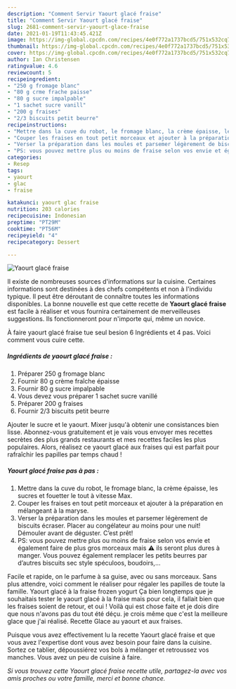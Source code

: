 ```yaml
---
description: "Comment Servir Yaourt glacé fraise"
title: "Comment Servir Yaourt glacé fraise"
slug: 2681-comment-servir-yaourt-glace-fraise
date: 2021-01-19T11:43:45.421Z
image: https://img-global.cpcdn.com/recipes/4e0f772a1737bcd5/751x532cq70/yaourt-glace-fraise-photo-principale-de-la-recette.jpg
thumbnail: https://img-global.cpcdn.com/recipes/4e0f772a1737bcd5/751x532cq70/yaourt-glace-fraise-photo-principale-de-la-recette.jpg
cover: https://img-global.cpcdn.com/recipes/4e0f772a1737bcd5/751x532cq70/yaourt-glace-fraise-photo-principale-de-la-recette.jpg
author: Ian Christensen
ratingvalue: 4.6
reviewcount: 5
recipeingredient:
- "250 g fromage blanc"
- "80 g crme frache paisse"
- "80 g sucre impalpable"
- "1 sachet sucre vanill"
- "200 g fraises"
- "2/3 biscuits petit beurre"
recipeinstructions:
- "Mettre dans la cuve du robot, le fromage blanc, la crème épaisse, les sucres et fouetter le tout à vitesse Max."
- "Couper les fraises en tout petit morceaux et ajouter à la préparation en mélangeant à la maryse."
- "Verser la préparation dans les moules et parsemer légèrement de biscuits écraser. Placer au congélateur au moins pour une nuit! Démouler avant de déguster. C’est prêt!"
- "PS: vous pouvez mettre plus ou moins de fraise selon vos envie et également faire de plus gros morceaux mais ⚠️ ils seront plus dures à manger. Vous pouvez également remplacer les petits beurres par d’autres biscuits sec style spéculoos, boudoirs,..."
categories:
- Resep
tags:
- yaourt
- glac
- fraise

katakunci: yaourt glac fraise 
nutrition: 203 calories
recipecuisine: Indonesian
preptime: "PT29M"
cooktime: "PT56M"
recipeyield: "4"
recipecategory: Dessert

---
```



![Yaourt glacé fraise](https://img-global.cpcdn.com/recipes/4e0f772a1737bcd5/751x532cq70/yaourt-glace-fraise-photo-principale-de-la-recette.jpg)

Il existe de nombreuses sources d'informations sur la cuisine. Certaines informations sont destinées à des chefs compétents et non à l'individu typique. Il peut être déroutant de connaître toutes les informations disponibles. La bonne nouvelle est que cette recette de <strong> Yaourt glacé fraise </strong> est facile à réaliser et vous fournira certainement de merveilleuses suggestions. Ils fonctionneront pour n'importe qui, même un novice.

<!--inarticleads1-->

À faire yaourt glacé fraise tue seul besion 6 Ingrédients et 4 pas. Voici comment vous cuire cette.

##### Ingrédients de yaourt glacé fraise :

1. Préparer 250 g fromage blanc
1. Fournir 80 g crème fraîche épaisse
1. Fournir 80 g sucre impalpable
1. Vous devez vous préparer 1 sachet sucre vanillé
1. Préparer 200 g fraises
1. Fournir 2/3 biscuits petit beurre


Ajouter le sucre et le yaourt. Mixer jusqu&#39;à obtenir une consistances bien lisse. Abonnez-vous gratuitement et je vais vous envoyer mes recettes secrètes des plus grands restaurants et mes recettes faciles les plus populaires. Alors, réalisez ce yaourt glacé aux fraises qui est parfait pour rafraîchir les papilles par temps chaud ! 

<!--inarticleads2-->

##### Yaourt glacé fraise pas à pas :

1. Mettre dans la cuve du robot, le fromage blanc, la crème épaisse, les sucres et fouetter le tout à vitesse Max.
1. Couper les fraises en tout petit morceaux et ajouter à la préparation en mélangeant à la maryse.
1. Verser la préparation dans les moules et parsemer légèrement de biscuits écraser. Placer au congélateur au moins pour une nuit! Démouler avant de déguster. C’est prêt!
1. PS: vous pouvez mettre plus ou moins de fraise selon vos envie et également faire de plus gros morceaux mais ⚠️ ils seront plus dures à manger. Vous pouvez également remplacer les petits beurres par d’autres biscuits sec style spéculoos, boudoirs,...


Facile et rapide, on le parfume à sa guise, avec ou sans morceaux. Sans plus attendre, voici comment le réaliser pour régaler les papilles de toute la famille. Yaourt glacé à la fraise frozen yogurt Ça bien longtemps que je souhaitais tester le yaourt glacé à la fraise mais pour cela, il fallait bien que les fraises soient de retour, et oui ! Voilà qui est chose faite et je dois dire que nous n&#39;avons pas du tout été déçu. je crois même que c&#39;est la meilleure glace que j&#39;ai réalisé. Recette Glace au yaourt et aux fraises. 

<!--inarticleads1-->

<p>
Puisque vous avez effectivement lu la recette Yaourt glacé fraise et que vous avez l'expertise dont vous avez besoin pour faire dans la cuisine. Sortez ce tablier, dépoussiérez vos bols à mélanger et retroussez vos manches. Vous avez un peu de cuisine à faire.
</p>

<p>
<i>Si vous trouvez cette Yaourt glacé fraise recette utile, partagez-la avec vos amis proches ou votre famille, merci et bonne chance.</i>
</p>
